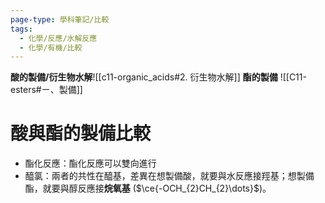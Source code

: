 ```yaml
---
page-type: 學科筆記/比較
tags:
  - 化學/反應/水解反應
  - 化學/有機/比較
---
```

**酸的製備/衍生物水解**![[c11-organic_acids#2. 衍生物水解]]
**酯的製備** ![[C11-esters#ㄧ、製備]]
# 酸與酯的製備比較
- 酯化反應：酯化反應可以雙向進行
- 醯氯：兩者的共性在醯基，差異在想製備酸，就要與水反應接羥基；想製備酯，就要與醇反應接**烷氧基** ($\ce{-OCH_{2}CH_{2}\dots}$)。
